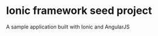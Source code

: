 Ionic framework seed project
============================

A sample application built with Ionic and AngularJS

